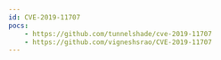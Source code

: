 ```yaml
---
id: CVE-2019-11707
pocs:
    - https://github.com/tunnelshade/cve-2019-11707
    - https://github.com/vigneshsrao/CVE-2019-11707
---
```

